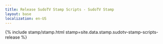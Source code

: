 ```yaml
---
title: Release SudoTV Stamp Scripts - SudoTV Stamp
layout: base
localization: en-US
---
```


{% include stamp/stamp.html
    stamp=site.data.stamp.sudotv-stamp-scripts-release
%}